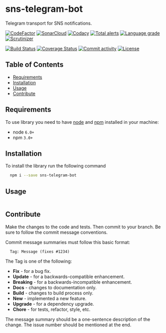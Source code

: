 # sns-telegram-bot
Telegram transport for SNS notifications.

[![CodeFactor][codefactor-badge]][codefactor-url]
[![SonarCloud][sonarcloud-badge]][sonarcloud-url]
[![Codacy][codacy-badge]][codacy-url]
[![Total alerts][lgtm-alerts-badge]][lgtm-alerts-url]
[![Language grade][lgtm-lg-badge]][lgtm-lg-url]
[![Scrutinizer][scrutinizer-badge]][scrutinizer-url]

[![Build Status][tests-badge]][tests-url]
[![Coverage Status][badge-coverage]][url-coverage]
[![Commit activity][commit-activity-badge]][github]
[![License][badge-lic]][github]

## Table of Contents
  - [Requirements](#requirements)
  - [Installation](#installation)
  - [Usage](#usage)
  - [Contribute](#contribute)

## Requirements
To use library you need to have [node](https://nodejs.org) and [npm](https://www.npmjs.com) installed in your machine:

* node `6.0+`
* npm `3.0+`

## Installation

To install the library run the following command

```bash
  npm i --save sns-telegram-bot
```

## Usage

```javascript

```

## Contribute

Make the changes to the code and tests. Then commit to your branch. Be sure to follow the commit message conventions.

Commit message summaries must follow this basic format:
```
  Tag: Message (fixes #1234)
```

The Tag is one of the following:
* **Fix** - for a bug fix.
* **Update** - for a backwards-compatible enhancement.
* **Breaking** - for a backwards-incompatible enhancement.
* **Docs** - changes to documentation only.
* **Build** - changes to build process only.
* **New** - implemented a new feature.
* **Upgrade** - for a dependency upgrade.
* **Chore** - for tests, refactor, style, etc.

The message summary should be a one-sentence description of the change. The issue number should be mentioned at the end.


[npm]: https://www.npmjs.com/package/sns-telegram-bot
[github]: https://github.com/pustovitDmytro/sns-telegram-bot
[coveralls]: https://coveralls.io/github/pustovitDmytro/sns-telegram-bot?branch=master
[badge-deps]: https://img.shields.io/david/pustovitDmytro/sns-telegram-bot.svg
[badge-vuln]: https://img.shields.io/snyk/vulnerabilities/npm/sns-telegram-bot.svg?style=popout
[badge-vers]: https://img.shields.io/npm/v/sns-telegram-bot.svg
[badge-lic]: https://img.shields.io/github/license/pustovitDmytro/sns-telegram-bot.svg
[badge-coverage]: https://coveralls.io/repos/github/pustovitDmytro/sns-telegram-bot/badge.svg?branch=master
[url-coverage]: https://coveralls.io/github/pustovitDmytro/sns-telegram-bot?branch=master

[tests-badge]: https://img.shields.io/circleci/build/github/pustovitDmytro/sns-telegram-bot
[tests-url]: https://app.circleci.com/pipelines/github/pustovitDmytro/sns-telegram-bot

[codefactor-badge]: https://www.codefactor.io/repository/github/pustovitdmytro/sns-telegram-bot/badge
[codefactor-url]: https://www.codefactor.io/repository/github/pustovitdmytro/sns-telegram-bot

[commit-activity-badge]: https://img.shields.io/github/commit-activity/m/pustovitDmytro/sns-telegram-bot

[scrutinizer-badge]: https://scrutinizer-ci.com/g/pustovitDmytro/sns-telegram-bot/badges/quality-score.png?b=master
[scrutinizer-url]: https://scrutinizer-ci.com/g/pustovitDmytro/sns-telegram-bot/?branch=master

[lgtm-lg-badge]: https://img.shields.io/lgtm/grade/javascript/g/pustovitDmytro/sns-telegram-bot.svg?logo=lgtm&logoWidth=18
[lgtm-lg-url]: https://lgtm.com/projects/g/pustovitDmytro/sns-telegram-bot/context:javascript

[lgtm-alerts-badge]: https://img.shields.io/lgtm/alerts/g/pustovitDmytro/sns-telegram-bot.svg?logo=lgtm&logoWidth=18
[lgtm-alerts-url]: https://lgtm.com/projects/g/pustovitDmytro/sns-telegram-bot/alerts/

[codacy-badge]: https://app.codacy.com/project/badge/Grade/8667aa23afaa4725854f098c4b5e8890
[codacy-url]: https://www.codacy.com/gh/pustovitDmytro/sns-telegram-bot/dashboard?utm_source=github.com&amp;utm_medium=referral&amp;utm_content=pustovitDmytro/sns-telegram-bot&amp;utm_campaign=Badge_Grade

[sonarcloud-badge]: https://sonarcloud.io/api/project_badges/measure?project=pustovitDmytro_sns-telegram-bot&metric=alert_status
[sonarcloud-url]: https://sonarcloud.io/dashboard?id=pustovitDmytro_sns-telegram-bot

[npm-downloads-badge]: https://img.shields.io/npm/dw/sns-telegram-bot
[npm-size-badge]: https://img.shields.io/bundlephobia/min/sns-telegram-bot
[npm-size-url]: https://bundlephobia.com/result?p=sns-telegram-bot

